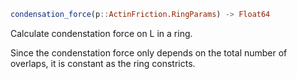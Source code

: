 ```julia
condensation_force(p::ActinFriction.RingParams) -> Float64

```

Calculate condenstation force on L in a ring.

Since the condenstation force only depends on the total number of overlaps, it is constant as the ring constricts.
